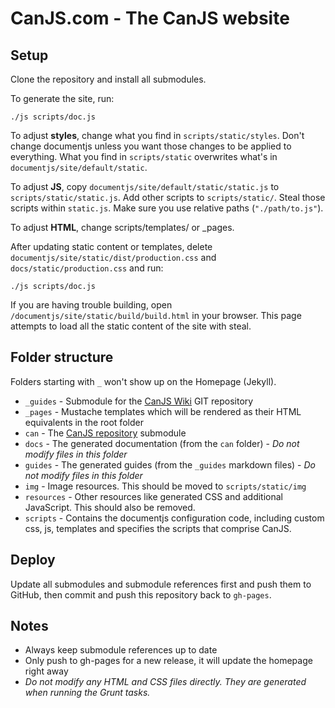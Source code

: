 # CanJS.com - The CanJS website

## Setup

Clone the repository and install all submodules.

To generate the site, run:

    ./js scripts/doc.js

To adjust __styles__, change what you 
find in `scripts/static/styles`. Don't change documentjs unless you want those changes to be 
applied to everything.  What you find in `scripts/static` overwrites what's in `documentjs/site/default/static`.

To adjust __JS__, copy  `documentjs/site/default/static/static.js` to `scripts/static/static.js`. 
Add other scripts to `scripts/static/`. Steal those scripts within `static.js`.  Make sure you use relative paths (`"./path/to.js"`).

To adjust __HTML__, change scripts/templates/ or _pages.

After updating static content or templates, delete `documentjs/site/static/dist/production.css` and `docs/static/production.css` and run:

    ./js scripts/doc.js

If you are having trouble building, open `/documentjs/site/static/build/build.html` in your 
browser. This page attempts to load all the static content of the site with steal.

## Folder structure

Folders starting with `_` won't show up on the Homepage (Jekyll).

- `_guides` - Submodule for the [CanJS Wiki](https://github.com/bitovi/canjs/wiki) GIT repository
- `_pages` - Mustache templates which will be rendered as their HTML equivalents in the root folder
- `can` - The [CanJS repository](https://github.com/bitovi/canjs) submodule
- `docs` - The generated documentation (from the `can` folder) - *Do not modify files in this folder*
- `guides` - The generated guides (from the `_guides` markdown files) - *Do not modify files in this folder*
- `img` - Image resources. This should be moved to `scripts/static/img`
- `resources` - Other resources like generated CSS and additional JavaScript. This should also be removed.
- `scripts` - Contains the documentjs configuration code, including custom css, js, templates and specifies the scripts
  that comprise CanJS.

## Deploy

Update all submodules and submodule references first and push them to GitHub, then commit and push this
repository back to `gh-pages`.

## Notes

- Always keep submodule references up to date
- Only push to gh-pages for a new release, it will update the homepage right away
- *Do not modify any HTML and CSS files directly. They are generated when running the Grunt tasks.*

